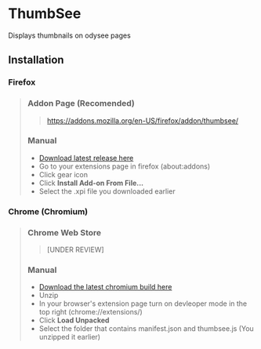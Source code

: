 # ThumbSee
Displays thumbnails on odysee pages

## Installation
### Firefox
> ### Addon Page (Recomended)
> > https://addons.mozilla.org/en-US/firefox/addon/thumbsee/
> 
> ### Manual
> - [Download latest release here](https://github.com/treevar/ThumbSee/releases/tag/firefox)
> - Go to your extensions page in firefox (about:addons)
> - Click gear icon
> - Click **Install Add-on From File...**
> - Select the .xpi file you downloaded earlier
> 
### Chrome (Chromium)
> ### Chrome Web Store
> > [UNDER REVIEW]
> ### Manual
> - [Download the latest chromium build here](https://github.com/treevar/ThumbSee/tree/chromium)
> - Unzip
> - In your browser's extension page turn on devleoper mode in the top right (chrome://extensions/)
> - Click **Load Unpacked**
> - Select the folder that contains manifest.json and thumbsee.js (You unzipped it earlier)
>
